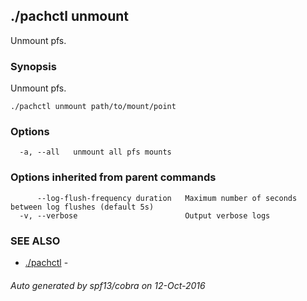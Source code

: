 ## ./pachctl unmount

Unmount pfs.

### Synopsis


Unmount pfs.

```
./pachctl unmount path/to/mount/point
```

### Options

```
  -a, --all   unmount all pfs mounts
```

### Options inherited from parent commands

```
      --log-flush-frequency duration   Maximum number of seconds between log flushes (default 5s)
  -v, --verbose                        Output verbose logs
```

### SEE ALSO
* [./pachctl](./pachctl.md)	 - 

###### Auto generated by spf13/cobra on 12-Oct-2016
